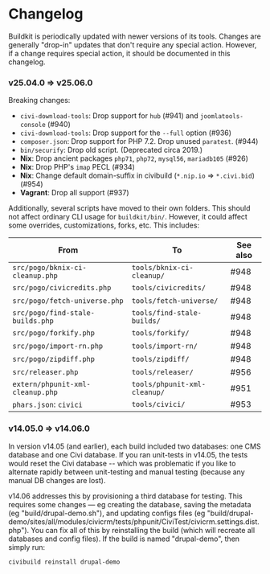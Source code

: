 # Changelog

Buildkit is periodically updated with newer versions of its tools.  Changes
are generally "drop-in" updates that don't require any special action. 
However, if a change requires special action, it should be documented in
this changelog.

### v25.04.0 => v25.06.0

Breaking changes:

* `civi-download-tools`: Drop support for `hub` (#941) and `joomlatools-console` (#940)
* `civi-download-tools`: Drop support for the `--full` option (#936)
* `composer.json`: Drop support for PHP 7.2. Drop unused `paratest`. (#944)
* `bin/securify`: Drop old script. (Deprecated circa 2019.)
* __Nix__: Drop ancient packages `php71`, `php72`, `mysql56`, `mariadb105` (#926)
* __Nix__: Drop PHP's `imap` PECL (#934)
* __Nix__: Change default domain-suffix in civibuild (`*.nip.io` => `*.civi.bid`) (#954)
* __Vagrant__: Drop all support (#937)

Additionally, several scripts have moved to their own folders. This should
not affect ordinary CLI usage for `buildkit/bin/`. However, it could affect
some overrides, customizations, forks, etc. This includes:

| From | To | See also |
| -- | -- | -- |
| `src/pogo/bknix-ci-cleanup.php`    | `tools/bknix-ci-cleanup/`     | #948 |
| `src/pogo/civicredits.php`         | `tools/civicredits/`          | #948 |
| `src/pogo/fetch-universe.php`      | `tools/fetch-universe/`       | #948 |
| `src/pogo/find-stale-builds.php`   | `tools/find-stale-builds/`    | #948 |
| `src/pogo/forkify.php`             | `tools/forkify/`              | #948 |
| `src/pogo/import-rn.php`           | `tools/import-rn/`            | #948 |
| `src/pogo/zipdiff.php`             | `tools/zipdiff/`              | #948 |
| `src/releaser.php`                 | `tools/releaser/`             | #956 |
| `extern/phpunit-xml-cleanup.php`   | `tools/phpunit-xml-cleanup/`  | #951 |
| `phars.json`: `civici`             | `tools/civici/`               | #953 |

### v14.05.0 => v14.06.0

In version v14.05 (and earlier), each build included two databases: one CMS
database and one Civi database.  If you ran unit-tests in v14.05, the tests
would reset the Civi database -- which was problematic if you like to alternate
rapidly between unit-testing and manual testing (because any manual DB changes
are lost).

v14.06 addresses this by provisioning a third database for testing.  This
requires some changes &mdash; eg creating the database, saving the metadata (eg
"build/drupal-demo.sh"), and updating configs files (eg
"build/drupal-demo/sites/all/modules/civicrm/tests/phpunit/CiviTest/civicrm.settings.dist.php").
You can fix all of this by reinstalling the build (which will recreate all
databases and config files).  If the build is named "drupal-demo", then simply
run:

```bash
civibuild reinstall drupal-demo
```
